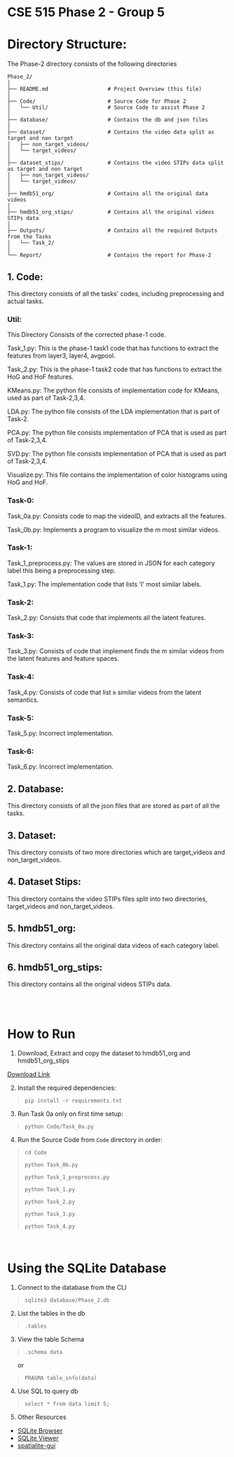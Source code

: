 # CSE 515 Phase 2 - Group 5

# Directory Structure:
The Phase-2 directory consists of the following directories

```plaintext
Phase_2/
│
├── README.md                   # Project Overview (this file)
│
├── Code/                       # Source Code for Phase 2
│   └── Util/                   # Source Code to assist Phase 2
│
├── database/                   # Contains the db and json files
│
├── dataset/                    # Contains the video data split as target and non target
│   ├── non_target_videos/
│   └── target_videos/
│
├── dataset_stips/              # Contains the video STIPs data split as target and non target
│   ├── non_target_videos/
│   └── target_videos/
│
├── hmdb51_org/                 # Contains all the original data videos
│
├── hmdb51_org_stips/           # Contains all the original videos STIPs data
│
├── Outputs/                    # Contains all the required Outputs from the Tasks
│   └── Task_2/
│
└── Report/                     # Contains the report for Phase-2
```

## 1. Code:
This directory consists of all the tasks' codes, including preprocessing and actual tasks.

### Util:

This Directory Consists of the corrected phase-1 code. 

Task_1.py: This is the phase-1 task1 code that has functions to extract the features from layer3, layer4, avgpool.

Task_2.py: This is the phase-1 task2 code that has functions to extract the HoG and HoF features.

KMeans.py: The python file consists of implementation code for KMeans, used as part of Task-2,3,4.

LDA.py: The python file consists of the LDA implementation that is part of Task-2.

PCA.py: The python file consists implementation of PCA that is used as part of Task-2,3,4.

SVD.py: The python file consists implementation of PCA that is used as part of Task-2,3,4.

Visualize.py: This file contains the implementation of color histograms using HoG and HoF.

### Task-0:

Task_0a.py: Consists code to map the videoID, and extracts all the features.

Task_0b.py: Implements a program to visualize the m most similar videos.

### Task-1:

Task_1_preprocess.py: The values are stored in JSON for each category label this being a preprocessing step.

Task_1.py: The implementation code that lists 'l' most similar labels.

### Task-2:

Task_2.py: Consists that code that implements all the latent features.

### Task-3: 

Task_3.py: Consists of code that implement finds the m similar videos from the latent features and feature spaces.

### Task-4:

Task_4.py: Consists of code that list `m` similar videos from the latent semantics.

### Task-5:

Task_5.py: Incorrect implementation.

### Task-6:

Task_6.py: Incorrect implementation.

## 2. Database:
This directory consists of all the json files that are stored as part of all the tasks.

## 3. Dataset:
This directory consists of two more directories which are target_videos and non_target_videos.

## 4. Dataset Stips:
This directory contains the video STIPs files split into two directories, target_videos and non_target_videos.

## 5. hmdb51_org:

This directory contains all the original data videos of each category label.

## 6. hmdb51_org_stips:
This directory contains all the original videos STIPs data.

<br>
<br>

# How to Run

1. Download, Extract and copy the dataset to hmdb51_org and hmdb51_org_stips

[Download Link](https://serre-lab.clps.brown.edu/resource/hmdb-a-large-human-motion-database/#Downloads)

2. Install the required dependencies:
> `pip install -r requirements.txt`

3. Run Task 0a only on first time setup:
> `python Code/Task_0a.py`

4. Run the Source Code from `Code` directory in order:
> `cd Code`
>
> `python Task_0b.py`
>
> `python Task_1_preprocess.py`
> 
> `python Task_1.py`
>
> `python Task_2.py`
>
> `python Task_3.py`
>
> `python Task_4.py`

<br>

# Using the SQLite Database

1. Connect to the database from the CLI
> `sqlite3 database/Phase_2.db`

2. List the tables in the db
> `.tables`

3. View the table Schema
> `.schema data`

&nbsp;&nbsp;&nbsp;&nbsp;&nbsp;&nbsp;or

>`PRAGMA table_info(data)`

4. Use SQL to query db
> `select * from data limit 5;`

5. Other Resources

- [SQLite Browser](http://sqlitebrowser.org/)
- [SQLite Viewer](https://inloop.github.io/sqlite-viewer/)
- [spatialite-gui](https://www.gaia-gis.it/fossil/spatialite_gui/index)



